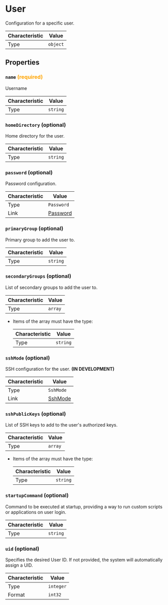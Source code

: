 <!-- THIS FILE IS AUTOMATICALLY GENERATED BY DOCBUILDER, DO NOT EDIT MANUALLY! -->

# User

Configuration for a specific user.

| Characteristic | Value    |
| -------------- | -------- |
| Type           | `object` |

## Properties

### `name` **<span style="color:orange;">(required)</span>**

Username

| Characteristic | Value    |
| -------------- | -------- |
| Type           | `string` |

### `homeDirectory` (optional)

Home directory for the user.

| Characteristic | Value    |
| -------------- | -------- |
| Type           | `string` |

### `password` (optional)

Password configuration.

| Characteristic | Value                     |
| -------------- | ------------------------- |
| Type           | `Password`                |
| Link           | [Password](./Password.md) |

### `primaryGroup` (optional)

Primary group to add the user to.

| Characteristic | Value    |
| -------------- | -------- |
| Type           | `string` |

### `secondaryGroups` (optional)

List of secondary groups to add the user to.

| Characteristic | Value   |
| -------------- | ------- |
| Type           | `array` |

- Items of the array must have the type:

   | Characteristic | Value    |
   | -------------- | -------- |
   | Type           | `string` |

### `sshMode` (optional)

SSH configuration for the user. **(IN DEVELOPMENT)**

| Characteristic | Value                   |
| -------------- | ----------------------- |
| Type           | `SshMode`               |
| Link           | [SshMode](./SshMode.md) |

### `sshPublicKeys` (optional)

List of SSH keys to add to the user's authorized keys.

| Characteristic | Value   |
| -------------- | ------- |
| Type           | `array` |

- Items of the array must have the type:

   | Characteristic | Value    |
   | -------------- | -------- |
   | Type           | `string` |

### `startupCommand` (optional)

Command to be executed at startup, providing a way to run custom scripts or applications on user login.

| Characteristic | Value    |
| -------------- | -------- |
| Type           | `string` |

### `uid` (optional)

Specifies the desired User ID. If not provided, the system will automatically assign a UID.

| Characteristic | Value     |
| -------------- | --------- |
| Type           | `integer` |
| Format         | `int32`   |

